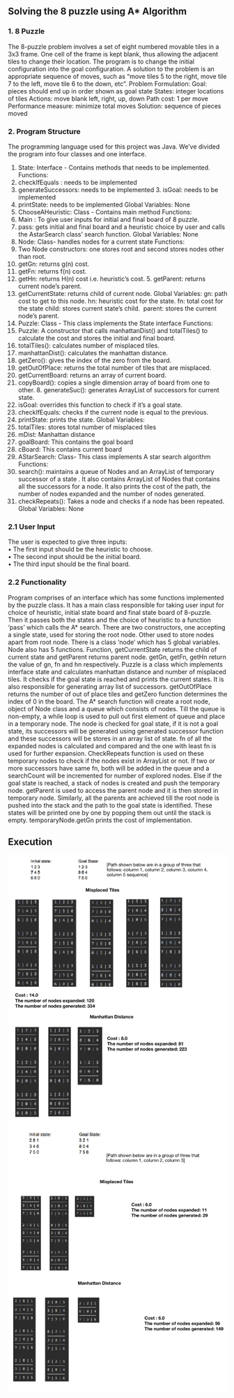 ## Solving the 8 puzzle using A* Algorithm ##
### 1. 8 Puzzle ###
The 8-puzzle problem involves a set of eight numbered movable tiles in a 3x3 frame. One cell of the frame is kept blank, thus allowing the adjacent tiles to change their location. The program is to change the initial configuration into the goal configuration. A solution to the problem is an appropriate sequence of moves, such as “move tiles 5 to the right, move tile 7 to the left, move tile 6 to the down, etc”.
Problem Formulation:
Goal: pieces should end up in order shown as goal state States: integer locations of tiles
Actions: move blank left, right, up, down
Path cost: 1 per move
Performance measure: minimize total moves
Solution: sequence of pieces moved
### 2. Program Structure ###
The programming language used for this project was Java. We’ve divided the program into four classes and one interface.
1. State: Interface - Contains methods that needs to be implemented.   Functions:
1. checkIfEquals : needs to be implemented  
2. generateSuccessors: needs to be implemented 3. isGoal: needs to be implemented 
4. printState: needs to be implemented
Global Variables: None
2. ChooseAHeuristic: Class - Contains main method Functions:
1. Main : To give user inputs for initial and final board of 8 puzzle.
2. pass: gets initial and final board and a heuristic choice by user and calls the AstarSearch class’ search function.
Global Variables: None
3. Node: Class- handles nodes for a current state Functions:
1. Two Node constructors: one stores root and second stores nodes other than root.
2. getGn: returns g(n) cost. 
3. getFn: returns f(n) cost.
4. getHn: returns H(n) cost i.e. heuristic’s cost. 5. getParent: returns current node’s parent.
6. getCurrentState: returns child of current node. Global Variables:
gn: path cost to get to this node. hn: heuristic cost for the state. fn: total cost for the state
child: stores current state’s child.  parent: stores the current node’s parent.
4. Puzzle: Class - This class implements the State interface Functions:
1. Puzzle: A constructor that calls manhattanDist() and totalTiles() to calculate the cost and stores the initial and final board.
2. totalTiles(): calculates number of misplaced tiles. 
3. manhattanDist(): calculates the manhattan distance.
4. getZero(): gives the index of the zero from the board.
5. getOutOfPlace: returns the total number of tiles that are misplaced.
6. getCurrentBoard: returns an array of current board.
7. copyBoard(): copies a single dimension array of board from one to other. 8. generateSuc(): generates ArrayList of successors for current state.
9. isGoal: overrides this function to check if it’s a goal state.
10. checkIfEquals: checks if the current node is equal to the previous.
11. printState: prints the state.
Global Variables:
1. totalTiles: stores total number of misplaced tiles
2. mDist: Manhattan distance
3. goalBoard: This contains the goal board
4. cBoard: This contains current board
5. AStarSearch: Class- This class implements A star search algorithm Functions:
1. search(): maintains a queue of Nodes and an ArrayList of temporary successor
of a state . It also contains ArrayList of Nodes that contains all the successors for a node. It also prints the cost of the path, the number of nodes expanded and the number of nodes generated.
2. checkRepeats(): Takes a node and checks if a node has been repeated.
Global Variables: None

### 2.1 User Input ###
The user is expected to give three inputs: <br>
• The first input should be the heuristic to choose. <br> • The second input should be the initial board. <br>
• The third input should be the final board. <br>
### 2.2 Functionality ###
Program comprises of an interface which has some functions implemented by the puzzle class. It has a main class responsible for taking user input for choice of heuristic, initial state board and final state board of 8-puzzle. Then it passes both the states and the choice of heuristic to a function ‘pass’ which calls the A* search. There are two constructors, one accepting a single state, used for storing the root node. Other used to store nodes apart from root node. There is a class ‘node’ which has 5 global variables. Node also has 5 functions. Function, getCurrentState returns the child of current state and getParent returns parent node. getGn, getFn, getHn return the value of gn, fn and hn respectively. Puzzle is a class which implements interface state and calculates manhattan distance and number of misplaced tiles. It checks if the goal state is reached and prints the current states. It is also responsible for generating array list of successors. getOutOfPlace returns the number of out of place tiles and getZero function determines the index of 0 in the board.
The A* search function will create a root node, object of Node class and a queue which consists of nodes. Till the queue is non-empty, a while loop is used to pull out first element of queue and place in a temporary node. The node is checked for goal state, if it is not a goal state, its successors will be generated using generated successor function and these successors will be stores in an array list of state. fn of all the expanded nodes is calculated and compared and the one with least fn is used for further expansion. CheckRepeats function is used on these temporary nodes to check if the nodes exist in ArrayList or not. If two or more successors have same fn, both will be added in the queue and a searchCount will be incremented for number of explored nodes. Else if the goal state is reached, a stack of nodes is created and push the temporary node. getParent is used to access the parent node and it is then stored in temporary node. Similarly, all the parents are achieved till the root node is pushed into the stack and the path to the goal state is identified. These states will be printed one by one by popping them out until the stack is empty. temporaryNode.getGn prints the cost of implementation.

## Execution ##

<div align="center">
    <img src="screenshot1.png" width="800px"</img> 
</div>

<div align="center">
    <img src="screenshot.png" width="800px"</img> 
</div>

